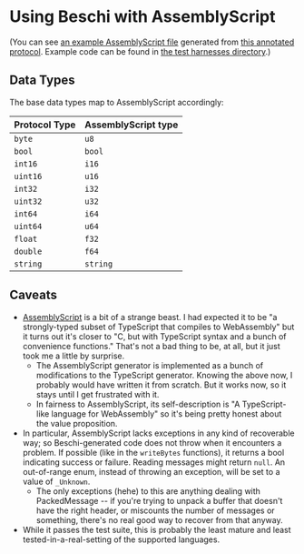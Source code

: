 # Using Beschi with AssemblyScript

(You can see [an example AssemblyScript file](../generated_examples/assemblyscript_example.ts) generated from [this annotated protocol](../../test/_protocols/annotated.toml). Example code can be found in [the test harnesses directory](../../test/_harnesses/assemblyscript/).) 


## Data Types

The base data types map to AssemblyScript accordingly: 

| Protocol Type | AssemblyScript type |
|---------------|---------------------|
| `byte`        | `u8`                |
| `bool`        | `bool`              |
| `int16`       | `i16`               |
| `uint16`      | `u16`               |
| `int32`       | `i32`               |
| `uint32`      | `u32`               |
| `int64`       | `i64`               |
| `uint64`      | `u64`               |
| `float`       | `f32`               |
| `double`      | `f64`               |
| `string`      | `string`            |


## Caveats

* [AssemblyScript](https://www.assemblyscript.org/) is a bit of a strange beast. I had expected it to be "a strongly-typed subset of TypeScript that compiles to WebAssembly" but it turns out it's closer to "C, but with TypeScript syntax and a bunch of convenience functions." That's not a bad thing to be, at all, but it just took me a little by surprise. 
    * The AssemblyScript generator is implemented as a bunch of modifications to the TypeScript generator. Knowing the above now, I probably would have written it from scratch. But it works now, so it stays until I get frustrated with it. 
    * In fairness to AssemblyScript, its self-description is "A TypeScript-like language for WebAssembly" so it's being pretty honest about the value proposition. 
* In particular, AssemblyScript lacks exceptions in any kind of recoverable way; so Beschi-generated code does not throw when it encounters a problem. If possible (like in the `writeBytes` functions), it returns a bool indicating success or failure. Reading messages might return `null`. An out-of-range enum, instead of throwing an exception, will be set to a value of `_Unknown`. 
    * The only exceptions (hehe) to this are anything dealing with PackedMessage -- if you're trying to unpack a buffer that doesn't have the right header, or miscounts the number of messages or something, there's no real good way to recover from that anyway. 
* While it passes the test suite, this is probably the least mature and least tested-in-a-real-setting of the supported languages. 
